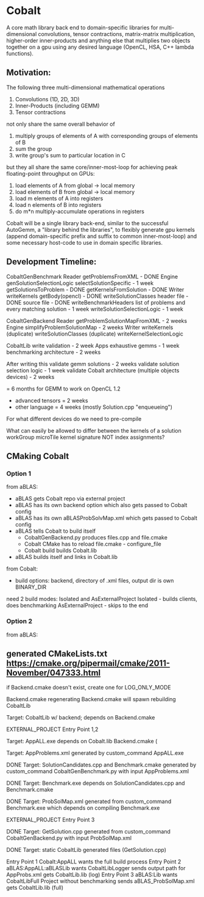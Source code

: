 # Cobalt

A core math library back end to domain-specific libraries for multi-dimensional convolutions, tensor contractions, matrix-matrix multiplication, higher-order inner-products and anything else that multiplies two objects together on a gpu using any desired language (OpenCL, HSA, C++ lambda functions).

## Motivation:
The following three multi-dimensional mathematical operations

1) Convolutions (1D, 2D, 3D)
2) Inner-Products (including GEMM)
3) Tensor contractions

not only share the same overall behavior of

1) multiply groups of elements of A with corresponding groups of elements of B
2) sum the group
3) write group's sum to particular location in C

but they all share the same core/inner-most-loop for achieving peak floating-point throughput on GPUs:

1)	load elements of A from global -> local memory
2)	load elements of B from global -> local memory
3)	load m elements of A into registers
4)	load n elements of B into registers
5)	do m\*n multiply-accumulate operations in registers

Cobalt will be a single library back-end, similar to the successful AutoGemm, a "library behind the libraries", to flexibly generate gpu kernels (append domain-specific prefix and suffix to common inner-most-loop) and some necessary host-code to use in domain specific libraries.

## Development Timeline:

CobaltGenBenchmark
  Reader
    getProblemsFromXML - DONE
  Engine
    genSolutionSelectionLogic
      selectSolutionSpecific - 1 week
    getSolutionsToProblem - DONE
    getKernelsFromSolution - DONE
  Writer
    writeKernels
      getBody(opencl) - DONE
    writeSolutionClasses
      header file - DONE
      source file - DONE
    writeBenchmarkHeaders
      list of problems and every matching solution - 1 week
    writeSolutionSelectionLogic - 1 week

CobaltGenBackend
  Reader
    getProblemSolutionMapFromXML - 2 weeks
  Engine
    simplifyProblemSolutionMap - 2 weeks
  Writer
    writeKernels (duplicate)
    writeSolutionClasses (duplicate)
    writeKernelSelectionLogic

CobaltLib
  write validation - 2 week
Apps
  exhaustive gemms - 1 week
  benchmarking architecture - 2 weeks

After writing this
validate gemm solutions - 2 weeks
validate solution selection logic - 1 week
validate Cobalt architecture (multiple objects devices) - 2 weeks

= 6 months for GEMM to work on OpenCL 1.2
+ advanced tensors = 2 weeks
+ other language = 4 weeks (mostly Solution.cpp "enqueueing")

For what different devices do we need to pre-compile

What can easily be allowed to differ between the kernels of a solution
  workGroup
  microTile
  kernel signature
NOT
  index assignments?

## CMaking Cobalt

### Option 1
from aBLAS:
- aBLAS gets Cobalt repo via external project
- aBLAS has its own backend option which also gets passed to Cobalt config
- aBLAS has its own aBLASProbSolvMap.xml which gets passed to Cobalt config
- aBLAS tells Cobalt to build itself
  - CobaltGenBackend.py produces files.cpp and file.cmake
  - Cobalt CMake has to reload file.cmake - configure\_file
  - Cobalt build builds Cobalt.lib
- aBLAS builds itself and links in Cobalt.lib

from Cobalt:
- build options: backend, directory of .xml files, output dir is own BINARY\_DIR

need 2 build modes: Isolated and AsExternalProject
Isolated - builds clients, does benchmarking
AsExternalProject - skips to the end

### Option 2
from aBLAS:

generated CMakeLists.txt
https://cmake.org/pipermail/cmake/2011-November/047333.html
- 


if Backend.cmake doesn't exist, create one for LOG\_ONLY\_MODE

Backend.cmake
regenerating Backend.cmake will spawn rebuilding CobaltLib

Target: CobaltLib w/ backend; depends on Backend.cmake

EXTERNAL\_PROJECT Entry Point 1,2

Target: AppALL.exe depends on Cobalt.lib Backend.cmake (

Target: AppProblems.xml generated by custom\_command AppALL.exe

DONE Target: SolutionCandidates.cpp and Benchmark.cmake generated by custom\_command CobaltGenBenchmark.py with input AppProblems.xml

DONE Target: Benchmark.exe depends on SolutionCandidates.cpp and Benchmark.cmake

DONE Target: ProbSolMap.xml generated from custom\_command Benchmark.exe which depends on compiling Benchmark.exe

EXTERNAL\_PROJECT Entry Point 3

DONE Target: GetSolution.cpp generated from custom\_command CobaltGenBackend.py with input ProbSolMap.xml

DONE Target: static CobaltLib generated files (GetSolution.cpp)

Entry Point 1
  Cobalt:AppALL wants the full build process
Entry Point 2
  aBLAS:AppALL:aBLASLib wants CobaltLibLogger
  sends output path for AppProbs.xml
  gets CobaltLib.lib (log)
Entry Point 3
  aBLAS:Lib wants CobaltLibFull Project without benchmarking
  sends aBLAS\_ProbSolMap.xml
  gets CobaltLib.lib (full)


